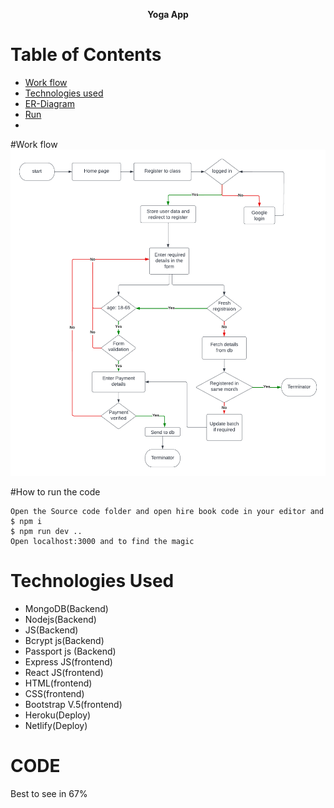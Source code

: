 **<p align="center"> Yoga App</p>**
<!-- **<a align="center" href="https://dbms2704.herokuapp.com/"> 
#HIREBOOK
</a>** -->


# Table of Contents
- [Work flow](#struc)
- [Technologies used](#Tech)
- [ER-Diagram](#ER)
- [Run](#run)
- 

<a name="struc"></a>
#Work flow
![workflow](./assets/workflow.png "a title")


<a name="run"></a>
#How to run the code

```
Open the Source code folder and open hire book code in your editor and 
$ npm i
$ npm run dev ..
Open localhost:3000 and to find the magic

```
<a name="pre"></a>
# Technologies Used
- MongoDB(Backend)
- Nodejs(Backend)
- JS(Backend)
- Bcrypt js(Backend)
- Passport js (Backend)
- Express JS(frontend)
- React JS(frontend)
- HTML(frontend)
- CSS(frontend)
- Bootstrap V.5(frontend)
- Heroku(Deploy)
- Netlify(Deploy)



<a name="pre"></a>
# CODE
Best to see in 67% 

